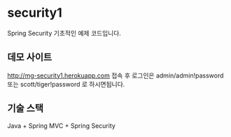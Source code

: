 # security1
Spring Security 기초적인 예제 코드입니다.

## 데모 사이트
http://mg-security1.herokuapp.com 접속 후 로그인은 admin/admin!password 또는 scott/tiger!password 로 하시면됩니다.

## 기술 스택
Java + Spring MVC + Spring Security
